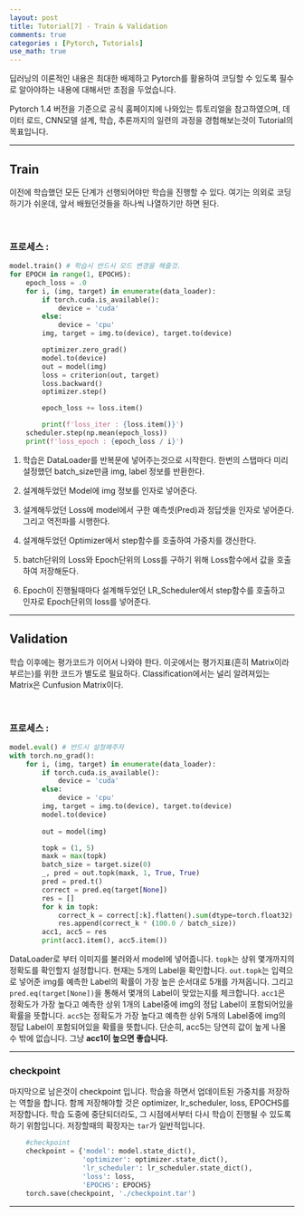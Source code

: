 ```yaml
---
layout: post
title: Tutorial[7] - Train & Validation
comments: true
categories : [Pytorch, Tutorials]
use_math: true
---
```


딥러닝의 이론적인 내용은 최대한 배제하고 Pytorch를 활용하여 코딩할 수 있도록 필수로 알아야하는 내용에 대해서만 초점을 두었습니다. 

Pytorch 1.4 버전을 기준으로 공식 홈페이지에 나와있는 튜토리얼을 참고하였으며, 데이터 로드, CNN모델 설계, 학습, 추론까지의 일련의 과정을 경험해보는것이 Tutorial의 목표입니다.

<hr>

## Train

이전에 학습했던 모든 단계가 선행되어야만 학습을 진행할 수 있다. 여기는 의외로 코딩하기가 쉬운데, 앞서 배웠던것들을 하나씩 나열하기만 하면 된다. 

<br>

### 프로세스 : 

```python
model.train() # 학습시 반드시 모드 변경을 해줄것.
for EPOCH in range(1, EPOCHS):
    epoch_loss = .0
    for i, (img, target) in enumerate(data_loader):
        if torch.cuda.is_available():
            device = 'cuda'
        else:
            device = 'cpu'
        img, target = img.to(device), target.to(device)

        optimizer.zero_grad()
        model.to(device)
        out = model(img)
        loss = criterion(out, target)
        loss.backward()
        optimizer.step()

        epoch_loss += loss.item()

        print(f'loss_iter : {loss.item()}')
    scheduler.step(np.mean(epoch_loss))
    print(f'loss_epoch : {epoch_loss / i}')
```

1. 학습은 DataLoader를 반복문에 넣어주는것으로 시작한다. 한번의 스탭마다 미리 설정했던 batch_size만큼 img, label 정보를 반환한다. 

2. 설계해두었던 Model에 img 정보를 인자로 넣어준다.

3. 설계해두었던 Loss에 model에서 구한 예측셋(Pred)과 정답셋을 인자로 넣어준다. 그리고 역전파를 시행한다.

4. 설계해두었던 Optimizer에서 step함수를 호출하여 가중치를 갱신한다.

5. batch단위의 Loss와 Epoch단위의 Loss를 구하기 위해 Loss함수에서 값을 호출하여 저장해둔다.

6. Epoch이 진행될때마다 설계해두었던 LR_Scheduler에서 step함수를 호출하고 인자로  Epoch단위의 loss를 넣어준다.

<hr>

## Validation

학습 이후에는 평가코드가 이어서 나와야 한다. 이곳에서는 평가지표(흔히 Matrix이라 부르는)를 위한 코드가 별도로 필요하다. Classification에서는 널리 알려져있는 Matrix은 Cunfusion Matrix이다. 

<br>

### 프로세스 :

```python
model.eval() # 반드시 설정해주자
with torch.no_grad():
    for i, (img, target) in enumerate(data_loader):
        if torch.cuda.is_available():
            device = 'cuda'
        else:
            device = 'cpu'
        img, target = img.to(device), target.to(device)
        model.to(device)
        
        out = model(img)

        topk = (1, 5)
        maxk = max(topk)
        batch_size = target.size(0)
        _, pred = out.topk(maxk, 1, True, True)
        pred = pred.t()
        correct = pred.eq(target[None])
        res = []
        for k in topk:
            correct_k = correct[:k].flatten().sum(dtype=torch.float32)
            res.append(correct_k * (100.0 / batch_size))
        acc1, acc5 = res
        print(acc1.item(), acc5.item())
```

DataLoader로 부터 이미지를 불러와서 model에 넣어줍니다. `topk`는 상위 몇개까지의 정확도를 확인할지 설정합니다. 현재는 5개의 Label을 확인합니다. `out.topk`는 입력으로 넣어준 img를 예측한 Label의 확률이 가장 높은 순서대로 5개를 가져옵니다. 그리고 `pred.eq(target[None])`을 통해서 몇개의 Label이 맞았는지를 체크합니다. `acc1`은 정확도가 가장 높다고 예측한 상위 1개의 Label중에 img의 정답 Label이 포함되어있을 확률을 뜻합니다. `acc5`는 정확도가 가장 높다고 예측한 상위 5개의 Label중에 img의 정답 Label이 포함되어있을 확률을 뜻합니다. 단순히, acc5는 당연히 값이 높게 나올 수 밖에 없습니다. 그냥 **acc1이 높으면 좋습니다.**

<hr>

### checkpoint

마지막으로 남은것이 checkpoint 입니다. 학습을 하면서 업데이트된 가중치를 저장하는 역할을 합니다. 함께 저장해야할 것은 optimizer, lr_scheduler, loss, EPOCHS를 저장합니다. 학습 도중에 중단되더라도, 그 시점에서부터 다시 학습이 진행될 수 있도록 하기 위함입니다. 저장할때의 확장자는 `tar`가 일반적입니다.

```python
    #checkpoint
    checkpoint = {'model': model.state_dict(),
                  'optimizer': optimizer.state_dict(),
                  'lr_scheduler': lr_scheduler.state_dict(),
                  'loss': loss,
                  'EPOCHS': EPOCHS}
    torch.save(checkpoint, './checkpoint.tar')
```
<hr>
